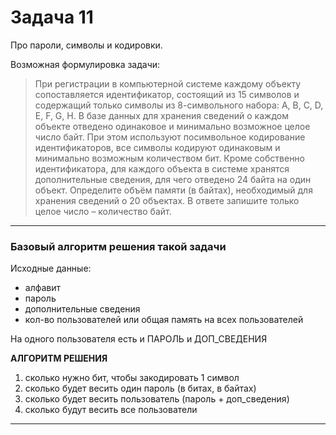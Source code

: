 # Задача 11  

Про пароли, символы и кодировки.

Возможная формулировка задачи:  
> При регистрации в компьютерной системе каждому объекту сопоставляется
идентификатор, состоящий из 15 символов и содержащий только символы
из 8-символьного набора: А, В, C, D, Е, F, G, H. В базе данных для хранения
сведений о каждом объекте отведено одинаковое и минимально возможное
целое число байт. При этом используют посимвольное кодирование
идентификаторов, все символы кодируют одинаковым и минимально
возможным количеством бит. Кроме собственно идентификатора, для
каждого объекта в системе хранятся дополнительные сведения, для чего
отведено 24 байта на один объект.
Определите объём памяти (в байтах), необходимый для хранения сведений
о 20 объектах. В ответе запишите только целое число – количество байт.

---  

### Базовый алгоритм решения такой задачи  

Исходные данные:  
- алфавит
- пароль
- дополнительные сведения
- кол-во пользователей или общая память на всех пользователей

На одного пользователя есть и ПАРОЛЬ и ДОП_СВЕДЕНИЯ

**АЛГОРИТМ РЕШЕНИЯ**  
1) сколько нужно бит, чтобы закодировать 1 символ  
2) сколько будет весить один пароль (в битах, в байтах)  
3) сколько будет весить пользователь (пароль + доп_сведения)  
4) сколько будут весить все пользователи  


---  
